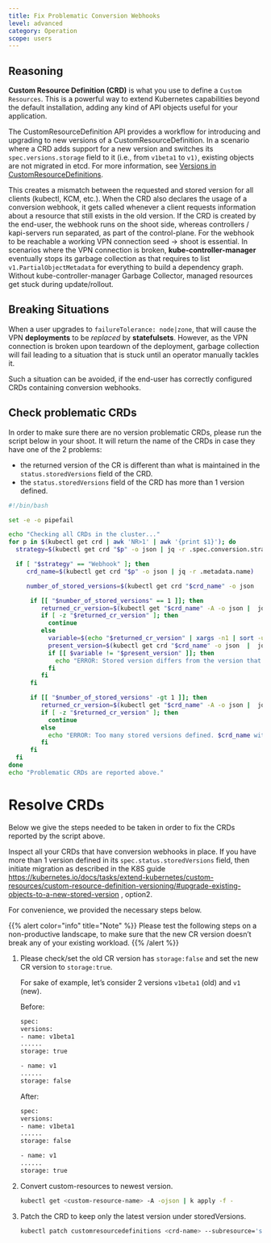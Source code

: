 ```yaml
---
title: Fix Problematic Conversion Webhooks
level: advanced
category: Operation
scope: users
---
```


## Reasoning

**Custom Resource Definition (CRD)** is what you use to define a `Custom Resources`. This is a powerful way to extend Kubernetes capabilities beyond the default installation, adding any kind of API objects useful for your application.

The CustomResourceDefinition API provides a workflow for introducing and upgrading to new versions of a CustomResourceDefinition. In a scenario where a CRD adds support for a new version and switches its `spec.versions.storage` field to it (i.e., from `v1beta1` to `v1)`, existing objects are not migrated in etcd. For more information, see [Versions in CustomResourceDefinitions](https://kubernetes.io/docs/tasks/extend-kubernetes/custom-resources/custom-resource-definition-versioning/#previous-storage-versions).

This creates a mismatch between the requested and stored version for all clients (kubectl, KCM, etc.). When the CRD also declares the usage of a conversion webhook, it gets called whenever a client requests information about a resource that still exists in the old version. If the CRD is created by the end-user, the webhook runs on the shoot side, whereas controllers / kapi-servers run separated, as part of the control-plane. For the webhook to be reachable a working VPN connection seed -> shoot is essential. In scenarios where the VPN connection is broken, **kube-controller-manager** eventually stops its garbage collection as that requires to list `v1.PartialObjectMetadata` for everything to build a dependency graph. Without kube-controller-manager Garbage Collector, managed resources get stuck during update/rollout.

## Breaking Situations

When a user upgrades to `failureTolerance: node|zone`, that will cause the VPN **deployments** to be _replaced_ by **statefulsets**. However, as the VPN connection is broken upon teardown of the deployment, garbage collection will fail leading to a situation that is stuck until an operator manually tackles it.

Such a situation can be avoided, if the end-user has correctly configured CRDs containing conversion webhooks.

## Check problematic CRDs

In order to make sure there are no version problematic CRDs, please run the script below in your shoot. It will return the name of the CRDs in case they have one of the 2 problems:
- the returned version of the CR is different than what is maintained in the `status.storedVersions` field of the CRD.
- the `status.storedVersions` field of the CRD has more than 1 version defined.

```bash
#!/bin/bash

set -e -o pipefail

echo "Checking all CRDs in the cluster..."
for p in $(kubectl get crd | awk 'NR>1' | awk '{print $1}'); do
  strategy=$(kubectl get crd "$p" -o json | jq -r .spec.conversion.strategy)

  if [ "$strategy" == "Webhook" ]; then
     crd_name=$(kubectl get crd "$p" -o json | jq -r .metadata.name)

     number_of_stored_versions=$(kubectl get crd "$crd_name" -o json  | jq '.status.storedVersions | length')

      if [[ "$number_of_stored_versions" == 1 ]]; then
         returned_cr_version=$(kubectl get "$crd_name" -A -o json |  jq -r '.items[] | .apiVersion'  | sed 's:.*/::')
         if [ -z "$returned_cr_version" ]; then
           continue
         else
           variable=$(echo "$returned_cr_version" | xargs -n1 | sort -u | xargs)
           present_version=$(kubectl get crd "$crd_name" -o json  |  jq -cr '.status.storedVersions |.[]')
           if [[ $variable != "$present_version" ]]; then
             echo "ERROR: Stored version differs from the version that CRs are being returned. $crd_name with conversion webhook needs to be fixed"
           fi
         fi
      fi

      if [[ "$number_of_stored_versions" -gt 1 ]]; then
         returned_cr_version=$(kubectl get "$crd_name" -A -o json |  jq -r '.items[] | .apiVersion'  | sed 's:.*/::')
         if [ -z "$returned_cr_version" ]; then
           continue
         else
           echo "ERROR: Too many stored versions defined. $crd_name with conversion webhook needs to be fixed"
         fi
      fi
  fi
done
echo "Problematic CRDs are reported above."
```


# Resolve CRDs

Below we give the steps needed to be taken in order to fix the CRDs reported by the script above.

Inspect all your CRDs that have conversion webhooks in place. If you have more than 1 version defined in its `spec.status.storedVersions` field, then initiate migration as described in the K8S guide https://kubernetes.io/docs/tasks/extend-kubernetes/custom-resources/custom-resource-definition-versioning/#upgrade-existing-objects-to-a-new-stored-version , option2.

For convenience, we provided the necessary steps below.

{{% alert color="info" title="Note" %}}
Please test the following steps on a non-productive landscape, to make sure that the new CR version doesn’t break any of your existing workload.
{{% /alert %}}


1. Please check/set the old CR version has `storage:false` and set the new CR version to `storage:true`.

    For sake of example, let’s consider 2 versions `v1beta1` (old) and `v1` (new).

    Before:
    ```bash
    spec:
    versions:
    - name: v1beta1
    ......
    storage: true

    - name: v1
    ......
    storage: false
    ```

    After:
    ```bash
    spec:
    versions:
    - name: v1beta1
    ......
    storage: false

    - name: v1
    ......
    storage: true
    ```

2. Convert custom-resources to newest version.

    ```bash
    kubectl get <custom-resource-name> -A -ojson | k apply -f -
    ```


3. Patch the CRD to keep only the latest version under storedVersions.
    ```bash
    kubectl patch customresourcedefinitions <crd-name> --subresource='status' --type='merge' -p '{"status":{"storedVersions":["your-latest-cr-version"]}}'
    ```

